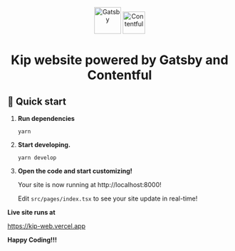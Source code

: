 <p align="center">
    <img alt="Gatsby" src="https://www.gatsbyjs.com/Gatsby-Monogram.svg" width="60" />

  <img alt="Contentful" src="https://seeklogo.com/images/C/contentful-logo-C395C545BF-seeklogo.com.png" width="50" />
</p>
<h1 align="center">
  Kip website powered by Gatsby and Contentful
</h1>

## 🚀 Quick start

1.  **Run dependencies**

    ```shell
    yarn
    ```

2.  **Start developing.**

    ```shell
    yarn develop
    ```

3.  **Open the code and start customizing!**

    Your site is now running at http://localhost:8000!

    Edit `src/pages/index.tsx` to see your site update in real-time!

**Live site runs at**

https://kip-web.vercel.app

**Happy Coding!!!**
